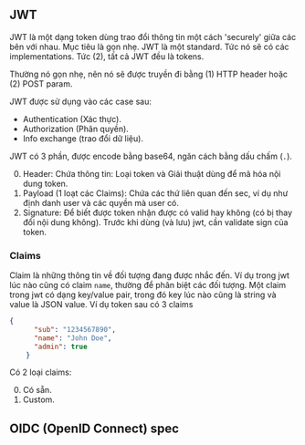 ## JWT

JWT là một dạng token dùng trao đổi thông tin một cách 'securely' giữa các bên với nhau. Mục tiêu là gọn nhẹ. JWT là một standard. Tức nó sẽ có các implementations. Tức (2), tất cả JWT đều là tokens.

Thường nó gọn nhẹ, nên nó sẽ được truyền đi bằng (1) HTTP header hoặc (2) POST param.

JWT được sử dụng vào các case sau:

- Authentication (Xác thực).
- Authorization (Phân quyền).
- Info exchange (trao đổi dữ liệu).

JWT có 3 phần, được encode bằng base64, ngăn cách bằng dấu chấm (`.`).

0. Header: Chứa thông tin: Loại token và Giải thuật dùng để mã hóa nội dung token.
0. Payload (1 loạt các Claims): Chứa các thứ liên quan đến sec, ví dụ như định danh user và các quyền mà user có.
0. Signature: Để biết được token nhận được có valid hay không (có bị thay đổi nội dung không). Trước khi dùng (và lưu) jwt, cần validate sign của token.

### Claims

Claim là những thông tin về đối tượng đang được nhắc đến. Ví dụ trong jwt lúc nào cũng có claim `name`, thường để phân biệt các đối tượng. Một claim trong jwt có dạng key/value pair, trong đó key lúc nào cũng là string và value là JSON value. Ví dụ token sau có 3 claims

```json
{
      "sub": "1234567890",
      "name": "John Doe",
      "admin": true
    }
```

Có 2 loại claims:

0. Có sẵn.
0. Custom.

## OIDC (OpenID Connect) spec